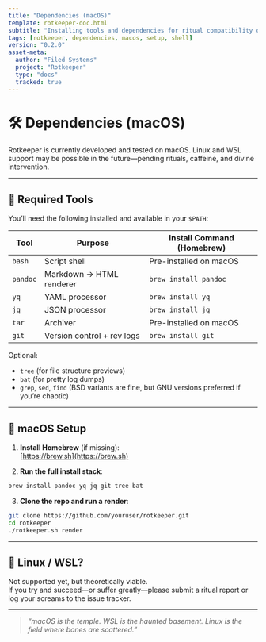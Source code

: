 ```yaml
---
title: "Dependencies (macOS)"
template: rotkeeper-doc.html
subtitle: "Installing tools and dependencies for ritual compatibility on macOS"
tags: [rotkeeper, dependencies, macos, setup, shell]
version: "0.2.0"
asset-meta:
  author: "Filed Systems"
  project: "Rotkeeper"
  type: "docs"
  tracked: true
---
```


# 🛠 Dependencies (macOS)

Rotkeeper is currently developed and tested on macOS. Linux and WSL support may be possible in the future—pending rituals, caffeine, and divine intervention.

---

## 🔧 Required Tools

You’ll need the following installed and available in your `$PATH`:

| Tool     | Purpose                    | Install Command (Homebrew)     |
|----------|----------------------------|--------------------------------|
| `bash`   | Script shell               | Pre-installed on macOS         |
| `pandoc` | Markdown → HTML renderer   | `brew install pandoc`          |
| `yq`     | YAML processor             | `brew install yq`              |
| `jq`     | JSON processor             | `brew install jq`              |
| `tar`    | Archiver                   | Pre-installed on macOS         |
| `git`    | Version control + rev logs| `brew install git`             |

Optional:
- `tree` (for file structure previews)
- `bat` (for pretty log dumps)
- `grep`, `sed`, `find` (BSD variants are fine, but GNU versions preferred if you’re chaotic)

---

## 🍎 macOS Setup

1. **Install Homebrew** (if missing):  
   [https://brew.sh](https://brew.sh)

2. **Run the full install stack**:

```bash
brew install pandoc yq jq git tree bat
```

3. **Clone the repo and run a render**:

```bash
git clone https://github.com/youruser/rotkeeper.git
cd rotkeeper
./rotkeeper.sh render
```

---

## 💭 Linux / WSL?

Not supported yet, but theoretically viable.  
If you try and succeed—or suffer greatly—please submit a ritual report or log your screams to the issue tracker.

---
> *“macOS is the temple. WSL is the haunted basement. Linux is the field where bones are scattered.”*
